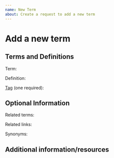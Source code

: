 ```yaml
---
name: New Term
about: Create a request to add a new term
---
```


# Add a new term

## Terms and Definitions

Term:

<!-- (REQUIRED) Term to define. Can have spaces, etc. -->

Definition:

<!-- (REQUIRED) Full definition of the term. -->

[Tag](https://github.com/jcalcaben/gatsby-glossary-app/wiki/Glossary-Template#tag-reference) (one required):

<!-- (REQUIRED) One or more tags for the term. -->

## Optional Information

Related terms:

<!-- List of related terms/definitions in the glossary. -->

Related links:

<!-- Provide links to documentation, websites, GitHub repos, projects, etc. -->

Synonyms:

<!-- Other terms similar to this one, used by search. -->

## Additional information/resources

<!-- (OPTIONAL) Any information you already know or other online resources that cover this topic -->

<!--
Thank you for taking the time to request a term!
GitHub Issues should only be created for problems/topics related to this project's codebase.

Before submitting this issue, please make sure you are complying with our Code of Conduct:
https://github.com/magento/devdocs/blob/develop/.github/CODE_OF_CONDUCT.md

Issues that do not comply with our Code of Conduct or do not contain enough information may be closed at the maintainers' discretion.

Feel free to remove this section before creating this issue.
-->

